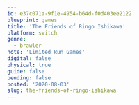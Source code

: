 ```yaml
---
id: e37c071a-9f1e-4954-b64d-f0d403ee2122
blueprint: games
title: 'The Friends of Ringo Ishikawa'
platform: switch
genre:
  - brawler
note: 'Limited Run Games'
digital: false
physical: true
guide: false
pending: false
posted: '2020-08-03'
slug: the-friends-of-ringo-ishikawa
---
```

